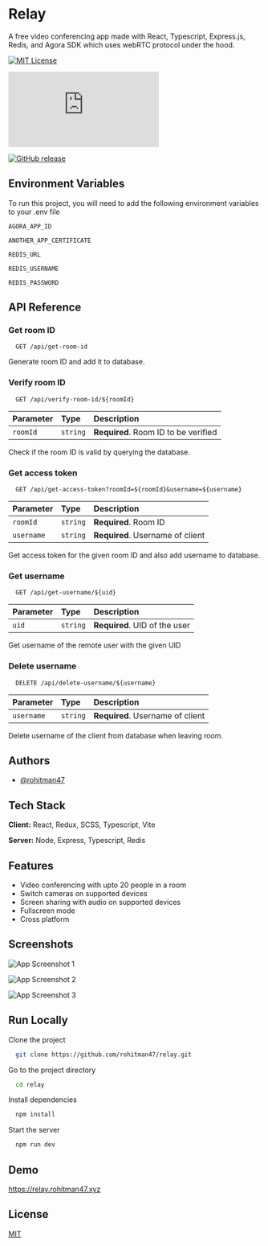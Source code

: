 # Relay

A free video conferencing app made with React, Typescript, Express.js, Redis, and Agora SDK which uses webRTC protocol under the hood.

[![MIT License](https://img.shields.io/badge/License-MIT-green.svg)](https://choosealicense.com/licenses/mit/)

[![GitHub commits](https://badgen.net/github/commits/Naereen/Strapdown.js)](https://GitHub.com/Naereen/StrapDown.js/commit/)

[![GitHub release](https://img.shields.io/github/release/Naereen/StrapDown.js.svg)](https://GitHub.com/Naereen/StrapDown.js/releases/)

## Environment Variables

To run this project, you will need to add the following environment variables to your .env file

`AGORA_APP_ID`

`ANOTHER_APP_CERTIFICATE`

`REDIS_URL`

`REDIS_USERNAME`

`REDIS_PASSWORD`

## API Reference

### Get room ID

```http
  GET /api/get-room-id
```

Generate room ID and add it to database.

### Verify room ID

```http
  GET /api/verify-room-id/${roomId}
```

| Parameter | Type     | Description                          |
| :-------- | :------- | :----------------------------------- |
| `roomId`  | `string` | **Required**. Room ID to be verified |

Check if the room ID is valid by querying the database.

### Get access token

```http
  GET /api/get-access-token?roomId=${roomId}&username=${username}
```

| Parameter  | Type     | Description                      |
| :--------- | :------- | :------------------------------- |
| `roomId`   | `string` | **Required**. Room ID            |
| `username` | `string` | **Required**. Username of client |

Get access token for the given room ID and also add username to database.

### Get username

```http
  GET /api/get-username/${uid}
```

| Parameter | Type     | Description                   |
| :-------- | :------- | :---------------------------- |
| `uid`     | `string` | **Required**. UID of the user |

Get username of the remote user with the given UID

### Delete username

```http
  DELETE /api/delete-username/${username}
```

| Parameter  | Type     | Description                      |
| :--------- | :------- | :------------------------------- |
| `username` | `string` | **Required**. Username of client |

Delete username of the client from database when leaving room.

## Authors

- [@rohitman47](https://www.github.com/rohitman47)

## Tech Stack

**Client:** React, Redux, SCSS, Typescript, Vite

**Server:** Node, Express, Typescript, Redis

## Features

- Video conferencing with upto 20 people in a room
- Switch cameras on supported devices
- Screen sharing with audio on supported devices
- Fullscreen mode
- Cross platform

## Screenshots

![App Screenshot 1](https://i.postimg.cc/b8WsBsbz/Screenshot-2022-09-09-at-18-54-44-Free-Video-Conferencing-for-Everyone.png)

![App Screenshot 2](https://i.postimg.cc/jKLDczDg/Screenshot-2022-09-09-at-19-48-12-Free-Video-Conferencing-for-Everyone.png)

![App Screenshot 3](https://i.postimg.cc/qrmt2mv6/Screenshot-2022-09-09-200036.png)

## Run Locally

Clone the project

```bash
  git clone https://github.com/rohitman47/relay.git
```

Go to the project directory

```bash
  cd relay
```

Install dependencies

```bash
  npm install
```

Start the server

```bash
  npm run dev
```

## Demo

<https://relay.rohitman47.xyz>

## License

[MIT](https://choosealicense.com/licenses/mit/)
